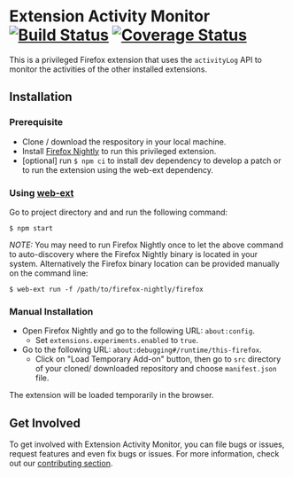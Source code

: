 # Extension Activity Monitor [![Build Status](https://travis-ci.org/mozilla/extension-activity-monitor.svg?branch=master)](https://travis-ci.org/mozilla/extension-activity-monitor) [![Coverage Status](https://coveralls.io/repos/github/mozilla/extension-activity-monitor/badge.svg?branch=master)](https://coveralls.io/github/mozilla/extension-activity-monitor?branch=master)

This is a privileged Firefox extension that uses the `activityLog` API to monitor the activities of the other installed extensions.

## Installation

### Prerequisite

- Clone / download the respository in your local machine.
- Install [Firefox Nightly](https://www.mozilla.org/en-US/firefox/all/#product-desktop-nightly) to run this privileged extension.
- [optional] run `$ npm ci` to install dev dependency to develop a patch or to run the extension using the web-ext dependency.

### Using [web-ext](https://github.com/mozilla/web-ext)

Go to project directory and and run the following command:

```
$ npm start
```

_NOTE:_ You may need to run Firefox Nightly once to let the above command to auto-discovery where the Firefox Nightly binary is located in your system.
Alternatively the Firefox binary location can be provided manually on the command line:

```
$ web-ext run -f /path/to/firefox-nightly/firefox
```

### Manual Installation

- Open Firefox Nightly and go to the following URL: `about:config`.
  - Set `extensions.experiments.enabled` to `true`.
- Go to the following URL: `about:debugging#/runtime/this-firefox`.
  - Click on "Load Temporary Add-on" button, then go to `src` directory of your cloned/ downloaded repository and choose `manifest.json` file.

The extension will be loaded temporarily in the browser.

## Get Involved

To get involved with Extension Activity Monitor, you can file bugs or issues, request features and even fix bugs or issues. For more information, check out our [contributing section](https://github.com/mozilla/extension-activity-monitor/blob/master/CONTRIBUTING.md).
